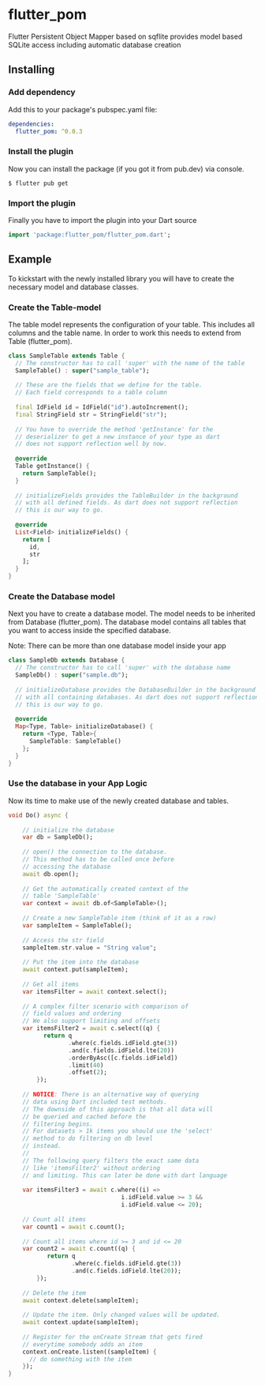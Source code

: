 # flutter_pom

Flutter Persistent Object Mapper based on sqflite provides model based SQLite access including automatic database creation

## Installing

### Add dependency

Add this to your package's pubspec.yaml file:

```yaml
dependencies:
  flutter_pom: ^0.0.3
```

### Install the plugin

Now you can install the package (if you got it from pub.dev) via console.

```
$ flutter pub get
```

### Import the plugin

Finally you have to import the plugin into your Dart source

```dart
import 'package:flutter_pom/flutter_pom.dart';
```

## Example

To kickstart with the newly installed library you will have to create the necessary model and database classes.

### Create the Table-model

The table model represents the configuration of your table. This includes all columns and the table name.
In order to work this needs to extend from Table (flutter_pom).

```dart
class SampleTable extends Table {
  // The constructor has to call 'super' with the name of the table
  SampleTable() : super("sample_table");
  
  // These are the fields that we define for the table.
  // Each field corresponds to a table column
  
  final IdField id = IdField("id").autoIncrement();
  final StringField str = StringField("str");
  
  // You have to override the method 'getInstance' for the
  // deserializer to get a new instance of your type as dart
  // does not support reflection well by now.
  
  @override
  Table getInstance() {
    return SampleTable();
  }
  
  // initializeFields provides the TableBuilder in the background
  // with all defined fields. As dart does not support reflection 
  // this is our way to go.
  
  @override
  List<Field> initializeFields() {
    return [
      id,
      str
    ];
  }
}
``` 

### Create the Database model

Next you have to create a database model. The model needs to be inherited from Database (flutter_pom).
The database model contains all tables that you want to access inside the specified database.

Note: There can be more than one database model inside your app

```dart
class SampleDb extends Database {
  // The constructor has to call 'super' with the database name
  SampleDb() : super("sample.db");
  
  // initializeDatabase provides the DatabaseBuilder in the background
  // with all containing databases. As dart does not support reflection
  // this is our way to go.
  
  @override
  Map<Type, Table> initializeDatabase() {
    return <Type, Table>{
      SampleTable: SampleTable()
    };
  }
}
```

### Use the database in your App Logic

Now its time to make use of the newly created database and tables.

```dart
void Do() async {
  
    // initialize the database
    var db = SampleDb();
    
    // open() the connection to the database. 
    // This method has to be called once before 
    // accessing the database
    await db.open();
    
    // Get the automatically created context of the 
    // table 'SampleTable'
    var context = await db.of<SampleTable>();
    
    // Create a new SampleTable item (think of it as a row)
    var sampleItem = SampleTable();
    
    // Access the str field
    sampleItem.str.value = "String value";
    
    // Put the item into the database
    await context.put(sampleItem);
    
    // Get all items 
    var itemsFilter = await context.select();
    
    // A complex filter scenario with comparison of 
    // field values and ordering
    // We also support limiting and offsets
    var itemsFilter2 = await c.select((q) {
          return q
                 .where(c.fields.idField.gte(3))
                 .and(c.fields.idField.lte(20))
                 .orderByAsc([c.fields.idField])
                 .limit(40)
                 .offset(2);
        });    
    
    // NOTICE: There is an alternative way of querying 
    // data using Dart included test methods.
    // The downside of this approach is that all data will 
    // be queried and cached before the
    // filtering begins. 
    // For datasets > 1k items you should use the 'select' 
    // method to do filtering on db level
    // instead.
    //
    // The following query filters the exact same data 
    // like 'itemsFilter2' without ordering 
    // and limiting. This can later be done with dart language 
    
    var itemsFilter3 = await c.where((i) => 
                                i.idField.value >= 3 &&
                                i.idField.value <= 20);
    
    // Count all items
    var count1 = await c.count();
    
    // Count all items where id >= 3 and id <= 20
    var count2 = await c.count((q) {
           return q
                  .where(c.fields.idField.gte(3))
                  .and(c.fields.idField.lte(20));
        });
    
    // Delete the item
    await context.delete(sampleItem);
    
    // Update the item. Only changed values will be updated.
    await context.update(sampleItem);
    
    // Register for the onCreate Stream that gets fired 
    // everytime somebody adds an item
    context.onCreate.listen((sampleItem) {
      // do something with the item
    });
}
```
